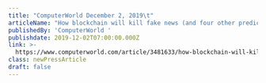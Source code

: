 ```yaml
---
title: "ComputerWorld December 2, 2019\t"
articleName: "How blockchain will kill fake news (and four other predictions for 2020)\t"
publishedBy: 'ComputerWorld '
publishdate: 2019-12-02T07:00:00.000Z
link: >-
  https://www.computerworld.com/article/3481633/how-blockchain-will-kill-fake-news-and-four-other-predictions-for-2020.html
class: newPressArticle
draft: false
---
```


